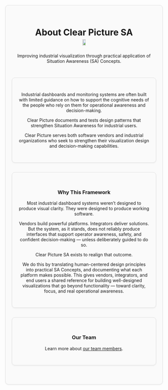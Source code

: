 <div style="border: 1px solid #ddd; border-radius: 10px; padding: 30px 20px; margin: 30px 0; background-color: #fafafa; box-shadow: 0 2px 4px rgba(0,0,0,0.05); text-align: center;">
  <div style="max-width: 600px; margin: 0 auto;">
    <h1 style="margin-bottom: 5px;">About Clear Picture SA</h1>
      <div style="display: flex; flex-direction: column; align-items: center; margin-top: 0px;">
    <img src="/images/logo_clear_picture.png" width="15%" style="margin-bottom: 10px;" />
    <p>Improving industrial visualization through practical application of Situation Awareness (SA) Concepts.</p>
  </div>
</div>

<div style="border: 1px solid #ddd; border-radius: 10px; padding: 30px 20px; margin: 30px 0; background-color: #fafafa; box-shadow: 0 2px 4px rgba(0,0,0,0.05);">
  <p>Industrial dashboards and monitoring systems are often built with limited guidance on how to support the cognitive needs of the people who rely on them for operational awareness and decision-making.</p>

  <p>Clear Picture documents and tests design patterns that strengthen Situation Awareness for industrial users.</p>

  <p>Clear Picture serves both software vendors and industrial organizations who seek to strengthen their visualization design and decision-making capabilities.</p>
</div>

<div style="border: 1px solid #ddd; border-radius: 10px; padding: 30px 20px; margin: 30px 0; background-color: #fafafa; box-shadow: 0 2px 4px rgba(0,0,0,0.05);">
  <h3>Why This Framework</h3>
  <span style="display:block; height:0.0px;"></span>
  <p>Most industrial dashboard systems weren’t designed to produce visual clarity.  
  They were designed to produce working software.</p>

  <p>Vendors build powerful platforms. Integrators deliver solutions.  
  But the system, as it stands, does not reliably produce interfaces that support operator awareness, safety, and confident decision-making — unless deliberately guided to do so.</p>

  <p>Clear Picture SA exists to realign that outcome.</p>

  <p>We do this by translating human-centered design principles into practical SA Concepts,  
  and documenting what each platform makes possible.  
  This gives vendors, integrators, and end users a shared reference for building well-designed visualizations that go beyond functionality — toward clarity, focus, and real operational awareness.</p>
</div>

<div style="border: 1px solid #ddd; border-radius: 10px; padding: 30px 20px; margin: 30px 0; background-color: #fafafa; box-shadow: 0 2px 4px rgba(0,0,0,0.05);">
  <h3>Our Team</h3>
  <p>Learn more about <a href="team/index">our team members</a>.</p>
</div>
